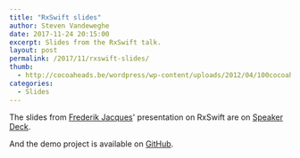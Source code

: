 ```yaml
---
title: "RxSwift slides"
author: Steven Vandeweghe
date: 2017-11-24 20:15:00
excerpt: Slides from the RxSwift talk.
layout: post
permalink: /2017/11/rxswift-slides/
thumb:
  - http://cocoaheads.be/wordpress/wp-content/uploads/2012/04/100cocoaheads-logo-web.png
categories:
  - Slides
---
```

The slides from [Frederik Jacques](https://twitter.com/thenerd_be)' presentation on RxSwift are on [Speaker Deck](https://speakerdeck.com/frederikjacques/rxswift-a-primer).

And the demo project is available on [GitHub](https://github.com/frederik-jacques/cocoaheads-rxswift-primer).
